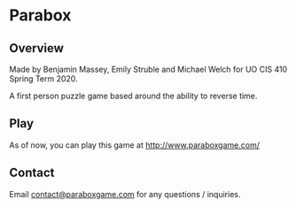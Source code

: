 # Parabox

## Overview

Made by Benjamin Massey, Emily Struble and Michael Welch for UO CIS 410 Spring Term 2020.

A first person puzzle game based around the ability to reverse time.

## Play

As of now, you can play this game at http://www.paraboxgame.com/

## Contact

Email contact@paraboxgame.com for any questions / inquiries.